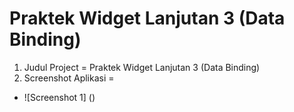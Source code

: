 # Praktek Widget Lanjutan 3 (Data Binding)

1. Judul Project = Praktek Widget Lanjutan 3 (Data Binding)
2. Screenshot Aplikasi =
* ![Screenshot 1] ()
